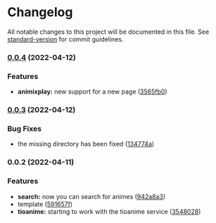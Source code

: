 # Changelog

All notable changes to this project will be documented in this file. See [standard-version](https://github.com/conventional-changelog/standard-version) for commit guidelines.

### [0.0.4](https://github.com/chikoshidori/akira/compare/v0.0.3...v0.0.4) (2022-04-12)

### Features

-   **animixplay:** new support for a new page ([3565fb0](https://github.com/chikoshidori/akira/commit/3565fb01e428999a580ea079f89f1a9ea68d5c83))

### [0.0.3](https://github.com/chikoshidori/akira/compare/v0.0.2...v0.0.3) (2022-04-12)

### Bug Fixes

-   the missing directory has been fixed ([134774a](https://github.com/chikoshidori/akira/commit/134774ad2def838041d52a62952fd7029cb2c5ea))

### 0.0.2 (2022-04-11)

### Features

-   **search:** now you can search for animes ([942a8a3](https://github.com/chikoshidori/akira/commit/942a8a305daa1d71f4db16ac0e3a67995867ab9e))
-   template ([591657f](https://github.com/chikoshidori/akira/commit/591657f863b8572ae869af520f41405a435a8a26))
-   **tioanime:** starting to work with the tioanime service ([3548028](https://github.com/chikoshidori/akira/commit/3548028a428a2b2e0cb558c3d8e22bdd6232ac22))

